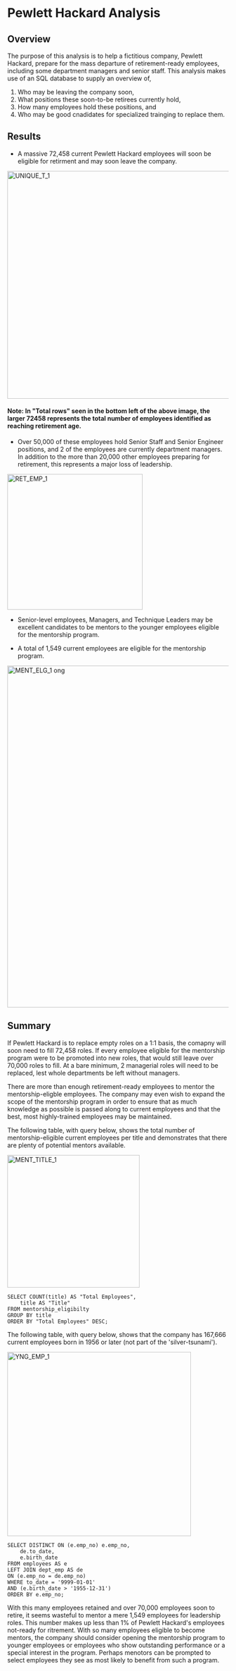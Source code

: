 # Pewlett Hackard Analysis

## Overview
The purpose of this analysis is to help a fictitious company, Pewlett Hackard, prepare for the mass departure of retirement-ready employees, including some department managers and senior staff. This analysis makes use of an SQL database to supply an overview of,
1. Who may be leaving the company soon,
2. What positions these soon-to-be retirees currently hold,
3. How many employees hold these positions, and 
4. Who may be good cnadidates for specialized trainging to replace them. 

## Results
* A massive 72,458 current Pewlett Hackard employees will soon be eligible for retirment and may soon leave the company.

<img width="517" alt="UNIQUE_T_1" src="https://user-images.githubusercontent.com/114126935/202866473-e38cfb24-31ee-465d-ab2d-1c5ca143270e.png">

#### Note: In "Total rows" seen in the bottom left of the above image, the larger 72458 represents the total number of employees identified as reaching retirement age.

* Over 50,000 of these employees hold Senior Staff and Senior Engineer positions, and 2 of the employees are currently department managers. In addition to the more than 20,000 other employees preparing for retirement, this represents a major loss of leadership. 

<img width="308" alt="RET_EMP_1" src="https://user-images.githubusercontent.com/114126935/202866479-3ddda80e-8fc1-43a7-8e6c-3c5f3096fa07.png">

* Senior-level employees, Managers, and Technique Leaders may be excellent candidates to be mentors to the younger employees eligible for the mentorship program.

* A total of 1,549 current employees are eligible for the mentorship program. 

<img width="776" alt="MENT_ELG_1 ong" src="https://user-images.githubusercontent.com/114126935/202865979-57cc8de8-8c57-44af-9fec-897d090a8f86.png">

## Summary
If Pewlett Hackard is to replace empty roles on a 1:1 basis, the comapny will soon need to fill 72,458 roles. If every employee eligible for the mentorship program were to be promoted into new roles, that would still leave over 70,000 roles to fill. At a bare minimum, 2 managerial roles will need to be replaced, lest whole departments be left without managers. 

There are more than enough retirement-ready employees to mentor the mentorship-eligble employees. The company may even wish to expand the scope of the mentorship program in order to ensure that as much knowledge as possible is passed along to current employees and that the best, most highly-trained employees may be maintained. 

The following table, with query below, shows the total number of mentorship-eligible current employees per title and demonstrates that there are plenty of potential mentors available. 

<img width="301" alt="MENT_TITLE_1" src="https://user-images.githubusercontent.com/114126935/202866483-3fe4981a-b476-4182-911c-fd164d8f6f79.png">

```
SELECT COUNT(title) AS "Total Employees",
	title AS "Title"
FROM mentorship_eligibilty
GROUP BY title
ORDER BY "Total Employees" DESC;
```

The following table, with query below, shows that the company has 167,666 current employees born in 1956 or later (not part of the 'silver-tsunami'). 

<img width="418" alt="YNG_EMP_1" src="https://user-images.githubusercontent.com/114126935/202866967-3113c962-c784-4920-a790-7ed8bdb4a118.png">

```
SELECT DISTINCT ON (e.emp_no) e.emp_no,
	de.to_date,
	e.birth_date
FROM employees AS e 
LEFT JOIN dept_emp AS de
ON (e.emp_no = de.emp_no)
WHERE to_date = '9999-01-01'
AND (e.birth_date > '1955-12-31')
ORDER BY e.emp_no;
```

With this many employees retained and over 70,000 employees soon to retire, it seems wasteful to mentor a mere 1,549 employees for leadership roles. This number makes up less than 1% of Pewlett Hackard's employees not-ready for ritrement. With so many employees eligible to become mentors, the company should consider opening the mentorship program to younger employees or employees who show outstanding performance or a special interest in the program. Perhaps menotors can be prompted to select employees they see as most likely to benefit from such a program. 
